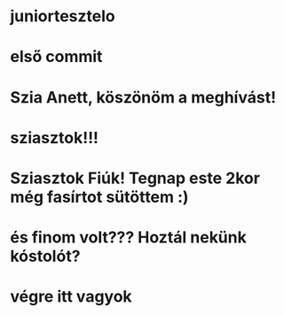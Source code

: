 # juniortesztelo
# első commit
# Szia Anett, köszönöm a meghívást!
# sziasztok!!!
# Sziasztok Fiúk! Tegnap este 2kor még fasírtot sütöttem :)
# és finom volt??? Hoztál nekünk kóstolót?
# végre itt vagyok
